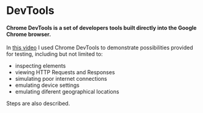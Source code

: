 # DevTools
#### Chrome DevTools is a set of developers tools built directly into the Google Chrome browser. 
In <a href="https://github.com/DariaMartinovskaya/DevTools/blob/main/DevTools_HW.md" target="_blank">this video</a> I used Chrome DevTools to demonstrate possibilities provided for testing, including but not limited to: 
- inspecting elements
- viewing HTTP Requests and Responses
- simulating poor internet connections
- emulating device settings
- emulating diferent geographical locations

Steps are also described. 
